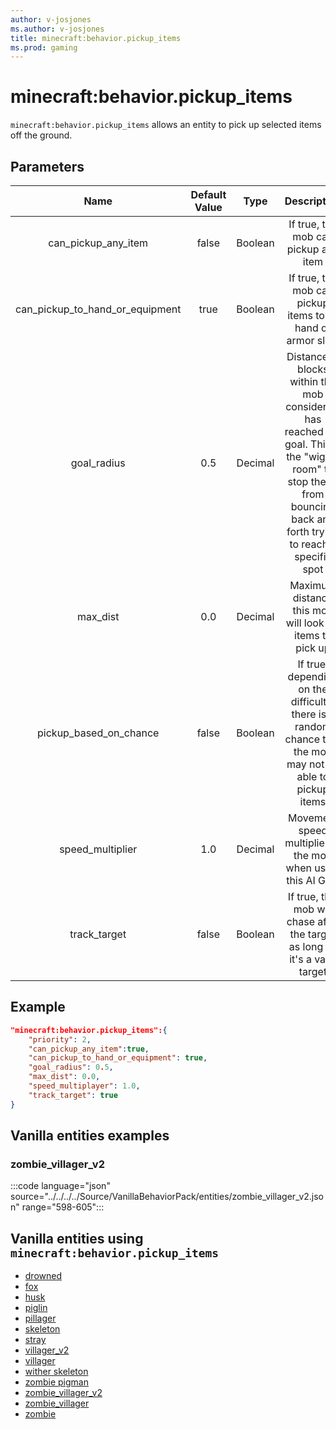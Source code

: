 ```yaml
---
author: v-josjones
ms.author: v-josjones
title: minecraft:behavior.pickup_items
ms.prod: gaming
---
```


# minecraft:behavior.pickup_items

`minecraft:behavior.pickup_items` allows an entity to pick up selected items off the ground.

## Parameters

|Name |Default Value  |Type  |Description  |
|:---------:|:---------:|:---------:|:---------:|
|can_pickup_any_item| false| Boolean| If true, the mob can pickup any item |
| can_pickup_to_hand_or_equipment| true| Boolean| If true, the mob can pickup items to its hand or armor slots |
|goal_radius| 0.5| Decimal| Distance in blocks within the mob considers it has reached the goal. This is the "wiggle room" to stop the AI from bouncing back and forth trying to reach a specific spot |
|max_dist| 0.0| Decimal|  Maximum distance this mob will look for items to pick up |
| pickup_based_on_chance| false|Boolean|  If true, depending on the difficulty, there is a random chance that the mob may not be able to pickup items |
|speed_multiplier| 1.0| Decimal|  Movement speed multiplier of the mob when using this AI Goal |
|track_target| false| Boolean|  If true, this mob will chase after the target as long as it's a valid target |

## Example

```json
"minecraft:behavior.pickup_items":{
    "priority": 2,
    "can_pickup_any_item":true,
    "can_pickup_to_hand_or_equipment": true,
    "goal_radius": 0.5,
    "max_dist": 0.0,
    "speed_multiplayer": 1.0,
    "track_target": true
}
```

## Vanilla entities examples

### zombie_villager_v2

:::code language="json" source="../../../../Source/VanillaBehaviorPack/entities/zombie_villager_v2.json" range="598-605":::

## Vanilla entities using `minecraft:behavior.pickup_items`

- [drowned](../../../../Source/VanillaBehaviorPack_Snippets/entities/drowned.md)
- [fox](../../../../Source/VanillaBehaviorPack_Snippets/entities/fox.md)
- [husk](../../../../Source/VanillaBehaviorPack_Snippets/entities/husk.md)
- [piglin](../../../../Source/VanillaBehaviorPack_Snippets/entities/piglin.md)
- [pillager](../../../../Source/VanillaBehaviorPack_Snippets/entities/pillager.md)
- [skeleton](../../../../Source/VanillaBehaviorPack_Snippets/entities/skeleton.md)
- [stray](../../../../Source/VanillaBehaviorPack_Snippets/entities/stray.md)
- [villager_v2](../../../../Source/VanillaBehaviorPack_Snippets/entities/villager_v2.md)
- [villager](../../../../Source/VanillaBehaviorPack_Snippets/entities/villager.md)
- [wither skeleton](../../../../Source/VanillaBehaviorPack_Snippets/entities/wither_skeleton.md)
- [zombie pigman](../../../../Source/VanillaBehaviorPack_Snippets/entities/zombie_pigman.md)
- [zombie_villager_v2](../../../../Source/VanillaBehaviorPack_Snippets/entities/zombie_villager_v2.md)
- [zombie_villager](../../../../Source/VanillaBehaviorPack_Snippets/entities/zombie_villager.md)
- [zombie](../../../../Source/VanillaBehaviorPack_Snippets/entities/zombie.md)